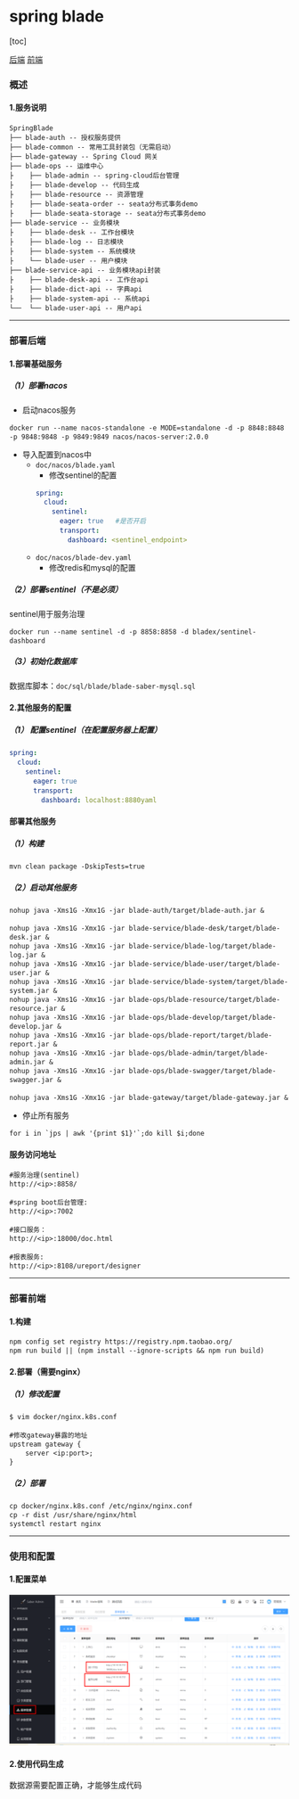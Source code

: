 # spring blade

[toc]

[后端](https://github.com/chillzhuang/SpringBlade)
[前端](https://gitee.com/smallc/Saber)

### 概述

#### 1.服务说明

```shell
SpringBlade
├── blade-auth -- 授权服务提供
├── blade-common -- 常用工具封装包（无需启动）
├── blade-gateway -- Spring Cloud 网关
├── blade-ops -- 运维中心
├    ├── blade-admin -- spring-cloud后台管理
├    ├── blade-develop -- 代码生成
├    ├── blade-resource -- 资源管理
├    ├── blade-seata-order -- seata分布式事务demo
├    ├── blade-seata-storage -- seata分布式事务demo
├── blade-service -- 业务模块
├    ├── blade-desk -- 工作台模块
├    ├── blade-log -- 日志模块
├    ├── blade-system -- 系统模块
├    └── blade-user -- 用户模块
├── blade-service-api -- 业务模块api封装
├    ├── blade-desk-api -- 工作台api
├    ├── blade-dict-api -- 字典api
├    ├── blade-system-api -- 系统api
└──  └── blade-user-api -- 用户api
```

***

### 部署后端

#### 1.部署基础服务

##### （1）部署nacos
* 启动nacos服务
```shell
docker run --name nacos-standalone -e MODE=standalone -d -p 8848:8848 -p 9848:9848 -p 9849:9849 nacos/nacos-server:2.0.0
```

* 导入配置到nacos中
  * `doc/nacos/blade.yaml`
    * 修改sentinel的配置
    ```yaml
    spring:
      cloud:
        sentinel:
          eager: true   #是否开启
          transport:
            dashboard: <sentinel_endpoint>
    ```
  * `doc/nacos/blade-dev.yaml`
    * 修改redis和mysql的配置

##### （2）部署sentinel（不是必须）

sentinel用于服务治理

```shell
docker run --name sentinel -d -p 8858:8858 -d bladex/sentinel-dashboard
```

##### （3）初始化数据库
数据库脚本：`doc/sql/blade/blade-saber-mysql.sql`

#### 2.其他服务的配置

##### （1） 配置sentinel（在配置服务器上配置）
```yaml
spring:
  cloud:
    sentinel:
      eager: true
      transport:
        dashboard: localhost:8880yaml
```

#### 部署其他服务

##### （1）构建
```shell
mvn clean package -DskipTests=true
```

##### （2）启动其他服务
```shell
nohup java -Xms1G -Xmx1G -jar blade-auth/target/blade-auth.jar &

nohup java -Xms1G -Xmx1G -jar blade-service/blade-desk/target/blade-desk.jar &
nohup java -Xms1G -Xmx1G -jar blade-service/blade-log/target/blade-log.jar &
nohup java -Xms1G -Xmx1G -jar blade-service/blade-user/target/blade-user.jar &
nohup java -Xms1G -Xmx1G -jar blade-service/blade-system/target/blade-system.jar &
nohup java -Xms1G -Xmx1G -jar blade-ops/blade-resource/target/blade-resource.jar &
nohup java -Xms1G -Xmx1G -jar blade-ops/blade-develop/target/blade-develop.jar &
nohup java -Xms1G -Xmx1G -jar blade-ops/blade-report/target/blade-report.jar &
nohup java -Xms1G -Xmx1G -jar blade-ops/blade-admin/target/blade-admin.jar &
nohup java -Xms1G -Xmx1G -jar blade-ops/blade-swagger/target/blade-swagger.jar &

nohup java -Xms1G -Xmx1G -jar blade-gateway/target/blade-gateway.jar &
```

* 停止所有服务
```shell
for i in `jps | awk '{print $1}'`;do kill $i;done
```

#### 服务访问地址

```shell
#服务治理(sentinel)
http://<ip>:8858/

#spring boot后台管理:
http://<ip>:7002

#接口服务：
http://<ip>:18000/doc.html

#报表服务:
http://<ip>:8108/ureport/designer
```

***

### 部署前端

#### 1.构建
```shell
npm config set registry https://registry.npm.taobao.org/
npm run build || (npm install --ignore-scripts && npm run build)
```

#### 2.部署（需要nginx）

##### （1）修改配置
```shell
$ vim docker/nginx.k8s.conf

#修改gateway暴露的地址
upstream gateway {
    server <ip:port>;
}  
```

##### （2）部署
```shell
cp docker/nginx.k8s.conf /etc/nginx/nginx.conf
cp -r dist /usr/share/nginx/html
systemctl restart nginx
```

***

### 使用和配置

#### 1.配置菜单
![](./imgs/deploy_01.png)

#### 2.使用代码生成
数据源需要配置正确，才能够生成代码
